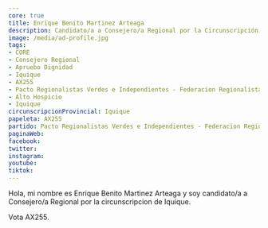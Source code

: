 ```yaml
---
core: true
title: Enrique Benito Martinez Arteaga
description: Candidato/a a Consejero/a Regional por la Circunscripción de Iquique
image: /media/ad-profile.jpg
tags:
- CORE
- Consejero Regional
- Apruebo Dignidad
- Iquique
- AX255
- Pacto Regionalistas Verdes e Independientes - Federacion Regionalista Verde Social - Partido Republicano De Chile
- Alto Hospicio
- Iquique
circunscripcionProvincial: Iquique
papeleta: AX255
partido: Pacto Regionalistas Verdes e Independientes - Federacion Regionalista Verde Social - Partido Republicano De Chile
paginaWeb:
facebook:
twitter:
instagram:
youtube:
tiktok:
---
```

Hola, mi nombre es Enrique Benito Martinez Arteaga y soy candidato/a a Consejero/a Regional por la circunscripcion de Iquique.

Vota AX255.